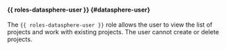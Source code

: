 #### {{ roles-datasphere-user }} {#datasphere-user}

The `{{ roles-datasphere-user }}` role allows the user to view the list of projects and work with existing projects. The user cannot create or delete projects.
